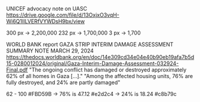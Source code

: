 UNICEF advocacy note on UASC
https://drive.google.com/file/d/13OxjxO3vqH-Wi6Q1IILVERfVYWDsH9bx/view

300 px -> 2,200,000
232 px -> 1,700,000
3 px -> 1,700


WORLD BANK report
GAZA STRIP INTERIM DAMAGE ASSESSMENT SUMMARY NOTE
MARCH 29, 2024
https://thedocs.worldbank.org/en/doc/14e309cd34e04e40b90eb19afa7b5d15-0280012024/original/Gaza-Interim-Damage-Assessment-032924-Final.pdf
"The ongoing conflict has damaged or destroyed approximately 62% of all homes in
Gaza [...]."
"Among the affected housing units, 76% are fully destroyed, and 24% are partly
damaged"

62 - 100  #FBD59B
-> 76% is 47.12   #e2d2c4
-> 24% is 18.24   #c8b79c

